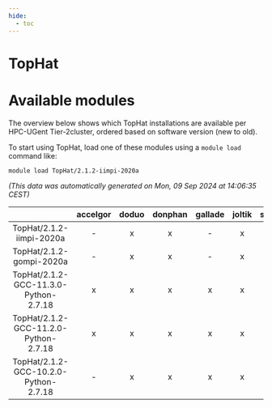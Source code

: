 ```yaml
---
hide:
  - toc
---
```


TopHat
======

# Available modules


The overview below shows which TopHat installations are available per HPC-UGent Tier-2cluster, ordered based on software version (new to old).

To start using TopHat, load one of these modules using a `module load` command like:

```shell
module load TopHat/2.1.2-iimpi-2020a
```

*(This data was automatically generated on Mon, 09 Sep 2024 at 14:06:35 CEST)*  

| |accelgor|doduo|donphan|gallade|joltik|shinx|skitty|
| :---: | :---: | :---: | :---: | :---: | :---: | :---: | :---: |
|TopHat/2.1.2-iimpi-2020a|-|x|x|-|x|-|x|
|TopHat/2.1.2-gompi-2020a|-|x|x|-|x|-|x|
|TopHat/2.1.2-GCC-11.3.0-Python-2.7.18|x|x|x|x|x|-|x|
|TopHat/2.1.2-GCC-11.2.0-Python-2.7.18|x|x|x|x|x|-|x|
|TopHat/2.1.2-GCC-10.2.0-Python-2.7.18|-|x|x|x|x|-|x|

